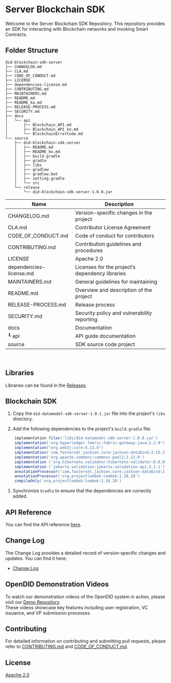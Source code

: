 # Server Blockchain SDK

Welcome to the Server Blockchain SDK Repository.
This repository provides an SDK for interacting with Blockchain networks and invoking Smart Contracts.

## Folder Structure

```plaintext
did-blockchain-sdk-server
├── CHANGELOG.md
├── CLA.md
├── CODE_OF_CONDUCT.md
├── LICENSE
├── dependencies-license.md
├── CONTRIBUTING.md
├── MAINTAINERS.md
├── README.md
├── README_ko.md
├── RELEASE-PROCESS.md
├── SECURITY.md
├── docs
│   └── api
│       ├── Blockchain_API.md 
│       ├── Blockchain_API_ko.md 
│       └── BlockchainErrorCode.md 
└── source
    ├── did-blockchain-sdk-server
    │   ├── README.md
    │   ├── README_ko.md
    │   ├── build.gradle
    │   ├── gradle
    │   ├── libs
    │   ├── gradlew
    │   ├── gradlew.bat
    │   ├── setting.gradle
    │   └── src
    └── release
        └── did-blockchain-sdk-server-1.0.0.jar
```

| Name                    |              Description                        |
|-------------------------| ------------------------------------------------|
| CHANGELOG.md            | Version-specific changes in the project         |
| CLA.md                  | Contributor License Agreement                   |
| CODE_OF_CONDUCT.md      | Code of conduct for contributors                |
| CONTRIBUTING.md         | Contribution guidelines and procedures          |
| LICENSE                 | Apache 2.0                                      |
| dependencies-license.md | Licenses for the project’s dependency libraries |
| MAINTAINERS.md          | General guidelines for maintaining              |
| README.md               | Overview and description of the project         |
| RELEASE-PROCESS.md      | Release process                                 |
| SECURITY.md             | Security policy and vulnerability reporting     | 
| docs                    | Documentation                                   |
| ┖ api                   | API guide documentation                         |
| source                  | SDK source code project                         |

<br>

## Libraries

Libraries can be found in the [Releases](https://github.com/OmniOneID/did-blockchain-sdk-server/releases).

## Blockchain SDK

1. Copy the `did-datamodel-sdk-server-1.0.1.jar` file into the project's `libs` directory.

2. Add the following dependencies to the project's `build.gradle` file:

```groovy
    implementation files('libs/did-datamodel-sdk-server-1.0.0.jar')
    implementation('org.hyperledger.fabric:fabric-gateway-java:2.2.9')
    implementation("org.web3j:core:4.13.0")
    implementation('com.fasterxml.jackson.core:jackson-databind:2.15.2')
    implementation('org.apache.commons:commons-pool2:2.12.0')
    implementation ('org.hibernate.validator:hibernate-validator:8.0.0.Final')
    implementation ('jakarta.validation:jakarta.validation-api:3.1.1')
    annotationProcessor('com.fasterxml.jackson.core:jackson-databind:2.15.2')
    annotationProcessor('org.projectlombok:lombok:1.18.28')
    compileOnly('org.projectlombok:lombok:1.18.28')
```

1. Synchronize `Gradle` to ensure that the dependencies are correctly added.

## API Reference

You can find the API reference [here](docs/api/Blockchain_API.md).

## Change Log

The Change Log provides a detailed record of version-specific changes and updates. You can find it here:

- [Change Log](./CHANGELOG.md)

## OpenDID Demonstration Videos <br>

To watch our demonstration videos of the OpenDID system in action, please visit our [Demo Repository](https://github.com/OmniOneID/did-demo-server). <br>
These videos showcase key features including user registration, VC issuance, and VP submission processes.

## Contributing

For detailed information on contributing and submitting pull requests, please refer to [CONTRIBUTING.md](CONTRIBUTING.md) and [CODE_OF_CONDUCT.md](CODE_OF_CONDUCT.md).

## License

[Apache 2.0](LICENSE)
